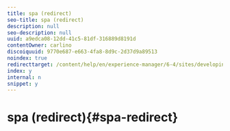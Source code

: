```yaml
---
title: spa (redirect)
seo-title: spa (redirect)
description: null
seo-description: null
uuid: a9edca08-12dd-41c5-81df-316889d8191d
contentOwner: carlino
discoiquuid: 9770e687-e663-4fa8-8d9c-2d37d9a89513
noindex: true
redirecttarget: /content/help/en/experience-manager/6-4/sites/developing/using/reference-materials
index: y
internal: n
snippet: y
---
```


# spa (redirect){#spa-redirect}

